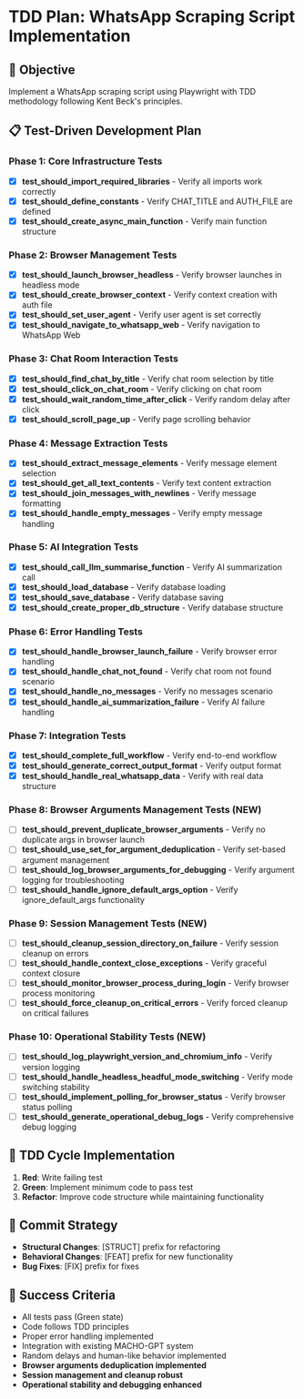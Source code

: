 # TDD Plan: WhatsApp Scraping Script Implementation

## 🎯 Objective
Implement a WhatsApp scraping script using Playwright with TDD methodology following Kent Beck's principles.

## 📋 Test-Driven Development Plan

### Phase 1: Core Infrastructure Tests
- [x] **test_should_import_required_libraries** - Verify all imports work correctly
- [x] **test_should_define_constants** - Verify CHAT_TITLE and AUTH_FILE are defined
- [x] **test_should_create_async_main_function** - Verify main function structure

### Phase 2: Browser Management Tests
- [x] **test_should_launch_browser_headless** - Verify browser launches in headless mode
- [x] **test_should_create_browser_context** - Verify context creation with auth file
- [x] **test_should_set_user_agent** - Verify user agent is set correctly
- [x] **test_should_navigate_to_whatsapp_web** - Verify navigation to WhatsApp Web

### Phase 3: Chat Room Interaction Tests
- [x] **test_should_find_chat_by_title** - Verify chat room selection by title
- [x] **test_should_click_on_chat_room** - Verify clicking on chat room
- [x] **test_should_wait_random_time_after_click** - Verify random delay after click
- [x] **test_should_scroll_page_up** - Verify page scrolling behavior

### Phase 4: Message Extraction Tests
- [x] **test_should_extract_message_elements** - Verify message element selection
- [x] **test_should_get_all_text_contents** - Verify text content extraction
- [x] **test_should_join_messages_with_newlines** - Verify message formatting
- [x] **test_should_handle_empty_messages** - Verify empty message handling

### Phase 5: AI Integration Tests
- [x] **test_should_call_llm_summarise_function** - Verify AI summarization call
- [x] **test_should_load_database** - Verify database loading
- [x] **test_should_save_database** - Verify database saving
- [x] **test_should_create_proper_db_structure** - Verify database structure

### Phase 6: Error Handling Tests
- [x] **test_should_handle_browser_launch_failure** - Verify browser error handling
- [x] **test_should_handle_chat_not_found** - Verify chat room not found scenario
- [x] **test_should_handle_no_messages** - Verify no messages scenario
- [x] **test_should_handle_ai_summarization_failure** - Verify AI failure handling

### Phase 7: Integration Tests
- [x] **test_should_complete_full_workflow** - Verify end-to-end workflow
- [x] **test_should_generate_correct_output_format** - Verify output format
- [x] **test_should_handle_real_whatsapp_data** - Verify with real data structure

### Phase 8: Browser Arguments Management Tests (NEW)
- [ ] **test_should_prevent_duplicate_browser_arguments** - Verify no duplicate args in browser launch
- [ ] **test_should_use_set_for_argument_deduplication** - Verify set-based argument management
- [ ] **test_should_log_browser_arguments_for_debugging** - Verify argument logging for troubleshooting
- [ ] **test_should_handle_ignore_default_args_option** - Verify ignore_default_args functionality

### Phase 9: Session Management Tests (NEW)
- [ ] **test_should_cleanup_session_directory_on_failure** - Verify session cleanup on errors
- [ ] **test_should_handle_context_close_exceptions** - Verify graceful context closure
- [ ] **test_should_monitor_browser_process_during_login** - Verify browser process monitoring
- [ ] **test_should_force_cleanup_on_critical_errors** - Verify forced cleanup on critical failures

### Phase 10: Operational Stability Tests (NEW)
- [ ] **test_should_log_playwright_version_and_chromium_info** - Verify version logging
- [ ] **test_should_handle_headless_headful_mode_switching** - Verify mode switching stability
- [ ] **test_should_implement_polling_for_browser_status** - Verify browser status polling
- [ ] **test_should_generate_operational_debug_logs** - Verify comprehensive debug logging

## 🔄 TDD Cycle Implementation
1. **Red**: Write failing test
2. **Green**: Implement minimum code to pass test
3. **Refactor**: Improve code structure while maintaining functionality

## 📝 Commit Strategy
- **Structural Changes**: [STRUCT] prefix for refactoring
- **Behavioral Changes**: [FEAT] prefix for new functionality
- **Bug Fixes**: [FIX] prefix for fixes

## 🎯 Success Criteria
- All tests pass (Green state)
- Code follows TDD principles
- Proper error handling implemented
- Integration with existing MACHO-GPT system
- Random delays and human-like behavior implemented
- **Browser arguments deduplication implemented**
- **Session management and cleanup robust**
- **Operational stability and debugging enhanced** 